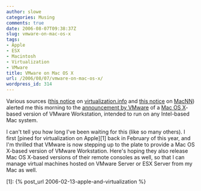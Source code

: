 ```yaml
---
author: slowe
categories: Musing
comments: true
date: 2006-08-07T09:38:37Z
slug: vmware-on-mac-os-x
tags:
- Apple
- ESX
- Macintosh
- Virtualization
- VMware
title: VMware on Mac OS X
url: /2006/08/07/vmware-on-mac-os-x/
wordpress_id: 314
---
```


Various sources ([this notice](http://www.virtualization.info/2006/08/vmware-workstation-for-mac-os-x-to.html) on [virtualization.info](http://www.virtualization.info/) and [this notice](http://www.macnn.com/articles/06/08/07/vmware.pre.registration/) on [MacNN](http://www.macnn.com/)) alerted me this morning to the [announcement by VMware](http://vmware.rsc02.net/servlet/campaignrespondent?_ID_=vmwi.1756) of a [Mac OS X](http://www.apple.com/macosx/)-based version of VMware Workstation, intended to run on any Intel-based Mac system.

I can't tell you how long I've been waiting for this (like so many others). I first [pined for virtualization on Apple][1] back in February of this year, and I'm thrilled that VMware is now stepping up to the plate to provide a Mac OS X-based version of VMware Workstation. Here's hoping they also release Mac OS X-based versions of their remote consoles as well, so that I can manage virtual machines hosted on VMware Server or ESX Server from my Mac as well.

[1]: {% post_url 2006-02-13-apple-and-virtualization %}
